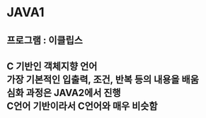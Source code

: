 # JAVA1
<h2>프로그램 : 이클립스<h2/>
C 기반인 객체지향 언어<br>
가장 기본적인 입출력, 조건, 반복 등의 내용을 배움<br>
심화 과정은 JAVA2에서 진행<br>
C언어 기반이라서 C언어와 매우 비슷함<br>


